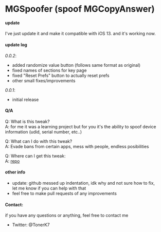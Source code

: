 # MGSpoofer (spoof MGCopyAnswer)

#### update
I've just update it and make it compatible with iOS 13. and it's working now.

#### update log
 _0.0.2_:
- added randomize value button (follows same format as original)
- fixed names of sections for key page
- fixed "Reset Prefs" button to actually reset prefs
- other small fixes/improvements

_0.0.1_:
- initial release

#### Q/A

Q: What is this tweak?  
A: for me it was a learning project but for you it's the ability to spoof device information (udid, serial number, etc..)

Q: What can I do with this tweak?  
A: Evade bans from certain apps, mess with people, endless posibilities

Q: Where can I get this tweak:  
A: [repo](http://tonyk7.github.io)

#### other info
- update: github messed up indentation, idk why and not sure how to fix, let me know if you can help with that
- feel free to make pull requests of any improvements 

#### Contact:
if you have any questions or anything, feel free to contact me
- Twitter: @TonerK7
